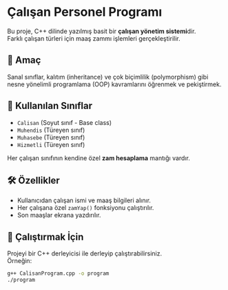 # Çalışan Personel Programı

Bu proje, C++ dilinde yazılmış basit bir **çalışan yönetim sistemi**dir.  
Farklı çalışan türleri için maaş zammı işlemleri gerçekleştirilir.

## 📌 Amaç

Sanal sınıflar, kalıtım (inheritance) ve çok biçimlilik (polymorphism) gibi nesne yönelimli programlama (OOP) kavramlarını öğrenmek ve pekiştirmek.

## 🧩 Kullanılan Sınıflar

- `Calisan` (Soyut sınıf - Base class)
- `Muhendis` (Türeyen sınıf)
- `Muhasebe` (Türeyen sınıf)
- `Hizmetli` (Türeyen sınıf)

Her çalışan sınıfının kendine özel **zam hesaplama** mantığı vardır.

## 🛠️ Özellikler

- Kullanıcıdan çalışan ismi ve maaş bilgileri alınır.
- Her çalışana özel `zamYap()` fonksiyonu çalıştırılır.
- Son maaşlar ekrana yazdırılır.

## 🚀 Çalıştırmak İçin

Projeyi bir C++ derleyicisi ile derleyip çalıştırabilirsiniz.  
Örneğin:

```bash
g++ CalisanProgram.cpp -o program
./program
